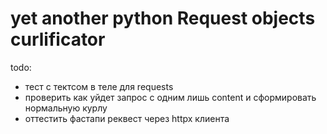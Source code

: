 yet another python Request objects curlificator
===

todo:
- тест с тектсом в теле для requests
- проверить как уйдет запрос с одним лишь content и сформировать нормальную курлу
- оттестить фастапи реквест через httpx клиента
